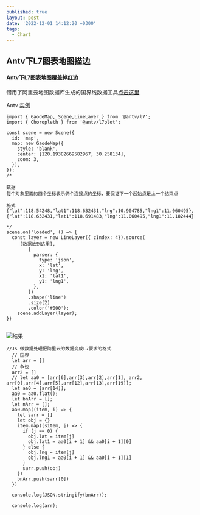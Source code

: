 ```yaml
---
published: true
layout: post
date: '2022-12-01 14:12:20 +0300'
tags:
  - Chart
---
```

## Antv下L7图表地图描边


#### Antv下L7图表地图覆盖掉红边

借用了阿里云地图数据库生成的国界线数据工具[点击这里](http://datav.aliyun.com/portal/school/atlas/area_selector)




Antv [实例](https://l7.antv.antgroup.com/examples/choropleth/administrative#zhejiang-province)
```
import { GaodeMap, Scene,LineLayer } from '@antv/l7';
import { Choropleth } from '@antv/l7plot';

const scene = new Scene({
  id: 'map',
  map: new GaodeMap({
    style: 'blank',
    center: [120.19382669582967, 30.258134],
    zoom: 3,
  }),
});
/*

数据
每个对象里面的四个坐标表示俩个连接点的坐标，要保证下一个起始点是上一个结束点

格式 {"lat":118.54248,"lat1":118.632431,"lng":10.904785,"lng1":11.060495},{"lat":118.632431,"lat1":118.691483,"lng":11.060495,"lng1":11.182444}

*/
scene.on('loaded', () => {
  const layer = new LineLayer({ zIndex: 4}).source(
     [数据放到这里],
        {
          parser: {
            type: 'json',
            x: 'lat',
            y: 'lng',
            x1: 'lat1',
            y1: 'lng1',
          },
        })
        .shape('line')
        .size(2)
        .color('#000');
    scene.addLayer(layer);
})


```

![结果]({{site.baseurl}}/assets/img/demo/202212/2022-12-01_00001.png)

```
//JS 做数据处理把阿里云的数据变成L7要求的格式
  // 国界
  let arr = []
  // 争议
  arr2 = []
  // let aa0 = [arr[6],arr[3],arr[2],arr[1], arr2, arr[0],arr[4],arr[5],arr[12],arr[13],arr[19]];
  let aa0 = [arr[14]];
  aa0 = aa0.flat();
  let bnArr = [];
  let nArr = [];
  aa0.map((item, i) => {
    let sarr = []
    let obj = {}
    item.map((sitem, j) => {
      if (j == 0) {
        obj.lat = item[j]
        obj.lat1 = aa0[i + 1] && aa0[i + 1][0]
      } else {
        obj.lng = item[j]
        obj.lng1 = aa0[i + 1] && aa0[i + 1][1]
      }
      sarr.push(obj)
    })
    bnArr.push(sarr[0])
  })

  console.log(JSON.stringify(bnArr));

  console.log(arr);
  ```
